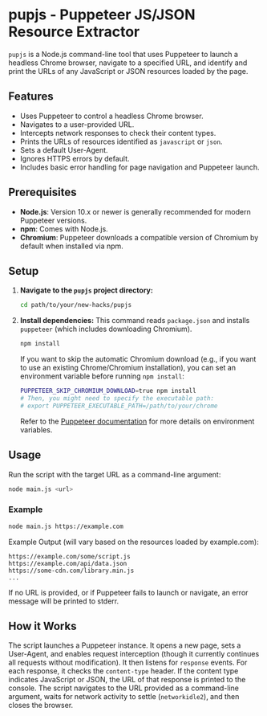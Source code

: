 # pupjs - Puppeteer JS/JSON Resource Extractor

`pupjs` is a Node.js command-line tool that uses Puppeteer to launch a headless Chrome browser, navigate to a specified URL, and identify and print the URLs of any JavaScript or JSON resources loaded by the page.

## Features

*   Uses Puppeteer to control a headless Chrome browser.
*   Navigates to a user-provided URL.
*   Intercepts network responses to check their content types.
*   Prints the URLs of resources identified as `javascript` or `json`.
*   Sets a default User-Agent.
*   Ignores HTTPS errors by default.
*   Includes basic error handling for page navigation and Puppeteer launch.

## Prerequisites

*   **Node.js**: Version 10.x or newer is generally recommended for modern Puppeteer versions.
*   **npm**: Comes with Node.js.
*   **Chromium**: Puppeteer downloads a compatible version of Chromium by default when installed via npm.

## Setup

1.  **Navigate to the `pupjs` project directory:**
    ```bash
    cd path/to/your/new-hacks/pupjs
    ```

2.  **Install dependencies:**
    This command reads `package.json` and installs `puppeteer` (which includes downloading Chromium).
    ```bash
    npm install
    ```
    If you want to skip the automatic Chromium download (e.g., if you want to use an existing Chrome/Chromium installation), you can set an environment variable before running `npm install`:
    ```bash
    PUPPETEER_SKIP_CHROMIUM_DOWNLOAD=true npm install
    # Then, you might need to specify the executable path:
    # export PUPPETEER_EXECUTABLE_PATH=/path/to/your/chrome
    ```
    Refer to the [Puppeteer documentation](https://pptr.dev/guides/installation) for more details on environment variables.

## Usage

Run the script with the target URL as a command-line argument:
```bash
node main.js <url>
```

### Example

```bash
node main.js https://example.com
```

Example Output (will vary based on the resources loaded by example.com):
```
https://example.com/some/script.js
https://example.com/api/data.json
https://some-cdn.com/library.min.js
...
```

If no URL is provided, or if Puppeteer fails to launch or navigate, an error message will be printed to stderr.

## How it Works
The script launches a Puppeteer instance. It opens a new page, sets a User-Agent, and enables request interception (though it currently continues all requests without modification). It then listens for `response` events. For each response, it checks the `content-type` header. If the content type indicates JavaScript or JSON, the URL of that response is printed to the console. The script navigates to the URL provided as a command-line argument, waits for network activity to settle (`networkidle2`), and then closes the browser.
